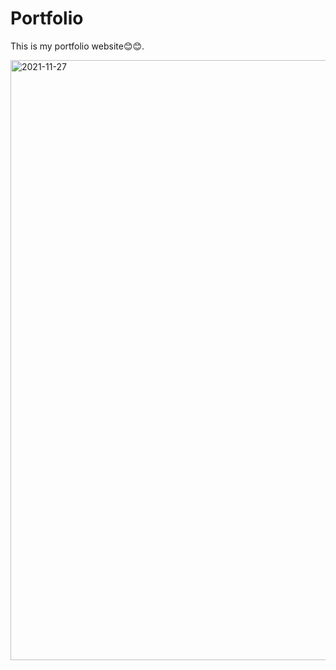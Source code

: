 # Portfolio
This is my portfolio website😊😊.

<img width="960" alt="2021-11-27" src="https://user-images.githubusercontent.com/60420763/143681561-84db2991-c927-4f64-8553-5f995fb4d5b8.png">

